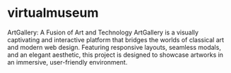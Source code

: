 # virtualmuseum
ArtGallery: A Fusion of Art and Technology ArtGallery is a visually captivating and interactive platform that bridges the worlds of classical art and modern web design. Featuring responsive layouts, seamless modals, and an elegant aesthetic, this project is designed to showcase artworks in an immersive, user-friendly environment.
